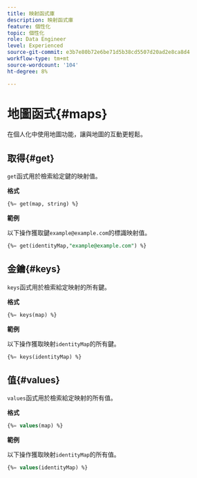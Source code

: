 ```yaml
---
title: 映射函式庫
description: 映射函式庫
feature: 個性化
topic: 個性化
role: Data Engineer
level: Experienced
source-git-commit: e3b7e80b72e6be71d5b38cd5507d20ad2e8ca8d4
workflow-type: tm+mt
source-wordcount: '104'
ht-degree: 8%

---
```


# 地圖函式{#maps}

在個人化中使用地圖功能，讓與地圖的互動更輕鬆。

## 取得{#get}

`get`函式用於檢索給定鍵的映射值。

**格式**

```sql
{%= get(map, string) %}
```

**範例**

以下操作獲取鍵`example@example.com`的標識映射值。

```sql
{%= get(identityMap,"example@example.com") %}
```

## 金鑰{#keys}

`keys`函式用於檢索給定映射的所有鍵。

**格式**

```sql
{%= keys(map) %}
```

**範例**

以下操作獲取映射`identityMap`的所有鍵。

```sql
{%= keys(identityMap) %}
```

## 值{#values}

`values`函式用於檢索給定映射的所有值。

**格式**

```sql
{%= values(map) %}
```

**範例**

以下操作獲取映射`identityMap`的所有值。

```sql
{%= values(identityMap) %}
```
